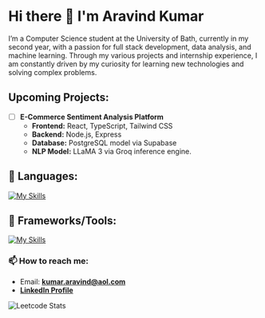 <!--
**araa1902/araa1902** is a ✨ _special_ ✨ repository because its `README.md` (this file) appears on your GitHub profile.

Here are some ideas to get you started:

- 🔭 I’m currently working on ...
- 🌱 I’m currently learning ...
- 👯 I’m looking to collaborate on ...
- 🤔 I’m looking for help with ...
- 💬 Ask me about ...
- 📫 How to reach me: ...
- 😄 Pronouns: ...
- ⚡ Fun fact: ...
-->
# Hi there 👋 I'm Aravind Kumar

I’m a Computer Science student at the University of Bath, currently in my second year, with a passion for full stack development, data analysis, and machine learning. Through my various projects and internship experience, I am constantly driven by my curiosity for learning new technologies and solving complex problems.

## Upcoming Projects:
- [ ] **E-Commerce Sentiment Analysis Platform**
  - **Frontend:** React, TypeScript, Tailwind CSS
  - **Backend:** Node.js, Express
  - **Database:** PostgreSQL model via Supabase
  - **NLP Model:** LLaMA 3 via Groq inference engine.

## 🔧 Languages: 
[![My Skills](https://skillicons.dev/icons?i=py,cs,cpp,java,sqlite,js,ts,haskell)](https://skillicons.dev)

## 🔧 Frameworks/Tools: 
[![My Skills](https://skillicons.dev/icons?i=vite,tailwind,supabase,postgres,nodejs,nextjs)](https://skillicons.dev)

### 📫 How to reach me:
- Email: **[kumar.aravind@aol.com](mailto:kumar.aravind@aol.com)**
- **[LinkedIn Profile](https://www.linkedin.com/in/aravind-kumar-74720a212/)**

![Leetcode Stats](https://leetcard.jacoblin.cool/araa427)
